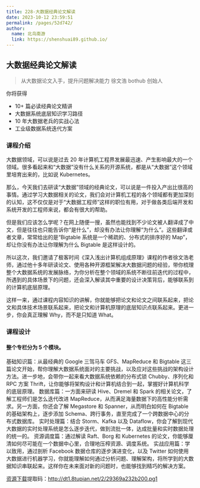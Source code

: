 ```yaml
---
title: 228-大数据经典论文解读
date: 2023-10-12 23:59:51
permalink: /pages/52d742/
author: 
  name: 北鸟南游
  link: https://shenshuai89.github.io/
---
```

## 大数据经典论文解读

> 从大数据论文入手，提升问题解决能力
> 徐文浩  bothub 创始人

你将获得

- 10+ 篇必读经典论文精讲
- 大数据系统底层知识学习路径
- 10 年大数据老兵的实战心法
- 工业级数据系统迭代方案

### 课程介绍

大数据领域，可以说是过去 20 年计算机工程界发展最迅速、产生影响最大的一个领域。很多看起来和“大数据”没有什么关系的开源系统，都是从“大数据”这个领域里培育出来的，比如说 Kubernetes。

那么，今天我们去研读“大数据”领域的经典论文，可以说是一件投入产出比很高的事情。通过学习大数据相关的论文，我们会对计算机工程的各个领域都有更加深刻的认知，这不仅仅是对于“大数据工程师”这样的职位有用，对于做各类后端开发和系统开发的工程师来说，都会有很大的帮助。

但是我们应该怎么学呢？在网上随便一搜，虽然也能找到不少论文被人翻译成了中文，但是往往也只能告诉你“是什么”，却没有办法让你理解“为什么”。这些翻译或者文章，常常给出的是“Bigtable 系统是一个稀疏的、分布式的排序好的 Map”，却让你没有办法让你理解为什么 Bigtable 是这样设计的。

所以这次，我们邀请了极客时间《深入浅出计算机组成原理》课程的作者徐文浩老师，通过他十多年研读论文、使用各种开源框架解决大数据问题的经验，带你梳理整个大数据系统的发展脉络，为你分析在整个领域的系统不断往前迭代的过程中，所遇到的具体场景下的问题，还会深入解读其中重要的设计决策背后，能够联系到的计算机底层原理。

这样一来，通过课程内容知识的讲解，你就能够把论文和论文之间联系起来，把论文和具体技术场景联系起来，把论文和计算机原理的底层知识点联系起来。更进一步，你会真正理解 Why，而不是只知道 What。

### 课程设计

#### 整个专栏分为 5 个模块。

基础知识篇：从最经典的 Google 三驾马车 GFS、MapReduce 和 Bigtable 这三篇论文开始，帮你理解大数据系统面对的主要挑战，以及应对这些挑战的架构设计方法。进一步地，会带你一起来看大数据系统依赖的分布式锁 Chubby、序列化和 RPC 方案 Thrift，让你能够将架构设计和计算机结合到一起，掌握好计算机科学的底层原理。
数据库篇：一方面来研读 Hive、Dremel 和 Spark 的相关论文，了解工程师们是怎么迭代改进 MapReduce，从而满足海量数据下的高性能分析需求。另一方面，你还会了解 Megastore 和 Spanner，从而明白如何在 Bigtable 的基础架构上，逐步添加 Schema、跨行事务，直至完成了一个跨数据中心的分布式数据库。
实时处理篇：结合 Storm、Kafka 以及 Dataflow，你会了解到现代大数据的实时处理系统是怎么逐步迭代，做到流批一体，达成批量和实时数据处理的统一的。
资源调度篇：通过解读 Raft、Borg 和 Kubernetes 的论文，你能够厘清如何尽可能在一个数据中心里，合理地压榨资源、调度系统。
实战应用篇：学以致用，通过剖析 Facebook 数据仓库的逐步演进变化，以及 Twitter 如何使用大数据进行机器学习，你就能理解如何通过分析问题、理解架构，将所学到的大数据知识串联起来。这样你在未来面对新的问题时，也能够找到精巧的解决方案。

[资源下载](https://pan.baidu.com/s/1FgG6p4lkZApMizFQcE6QCg)提取码：http://dt1.8tupian.net/2/29369a232b200.pg1
